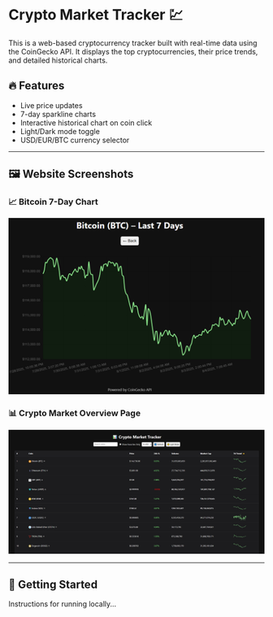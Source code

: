 # Crypto Market Tracker 💹

This is a web-based cryptocurrency tracker built with real-time data using the CoinGecko API. It displays the top cryptocurrencies, their price trends, and detailed historical charts.

## 🔥 Features

- Live price updates
- 7-day sparkline charts
- Interactive historical chart on coin click
- Light/Dark mode toggle
- USD/EUR/BTC currency selector

---

## 🖼️ Website Screenshots

### 📈 Bitcoin 7-Day Chart
![Bitcoin Chart](https://github.com/KevTheWebDev/Crypto-Price-Tracker/blob/main/screenshots/bitcoin_chart.png)

### 📊 Crypto Market Overview Page
![Crypto Tracker](https://github.com/KevTheWebDev/Crypto-Price-Tracker/blob/main/screenshots/crypto_market_tracker.png)

---

## 🚀 Getting Started

Instructions for running locally...
